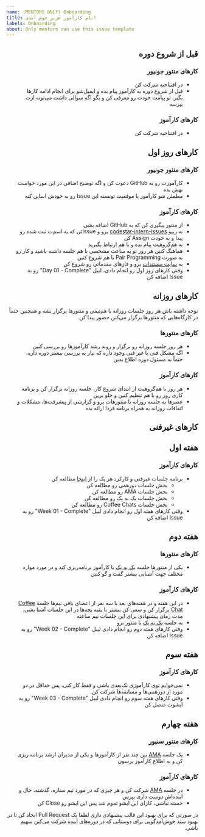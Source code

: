 ```yaml
---
name: (MENTORS ONLY) Onboarding
title: نام کارآموز عزیز خوش آمدی!
labels: Onboarding
about: Only mentors can use this issue template
---
```


<div dir="rtl">

## قبل از شروع دوره

### کارهای منتور جونیور

-   در افتتاحیه شرکت کن
-   قبل از شروع دوره به کارآموز پیام بده و ایمیل‌شو برای انجام ادامه کارها بگیر. تو پیامت خودت رو معرفی کن و بگو اگه سوالی داشت می‌تونه ازت بپرسه

### کار‌های کارآموز

-   در افتتاحیه شرکت کن

## کار‌های روز اول

### کار‌های منتور جونیور

-   کارآموزت رو به GitHub دعوت کن و اگه توضیح اضافی در این مورد خواست بهش بده
-   مطمئن شو کارآموز با موفقیت تونسته این Issue رو به خودش اساین کنه

### کار‌های کارآموز

-   از منتور پیگیری کن که به GitHub اضافه بشی
-   به ریپو [codestar-intern-issues](https://github.com/Star-Academy/codestar-intern-issues/issues/) برو و Issueئی که به اسم‌ت ثبت شده رو پیدا و به خودت Assign کن
-   به هم‌گروهیت پیام بده و با هم ارتباط بگیرید
-   هماهنگ کنین هر روز تو یه ساعت مشخصی با هم جلسه داشته باشید و کار رو به صورت Pair Programming با هم شروع کنین
-   به [سایت مستندات](https://docs.code-star.ir/) برو و فازهای مقدماتی رو شروع کن
-   وقتی کار‌های روز اول رو انجام دادی، لیبل "Day 01 - Complete" رو به Issue اضافه کن

## کار‌های روزانه

توجه داشته باش هر روز جلسات روزانه با هم‌تیمی و منتور‌ها برگزار بشه و همچنین حتماً در کارگاه‌هایی که منتور‌ها برگزار می‌کنن حضور پیدا کن.

### کار‌های منتورها

-   هر روز جلسه روزانه رو برگزار و روند رشد کارآموزها رو بررسی کنین
-   اگه مشکل فنی یا غیر فنی وجود داره که نیاز به بررسی بیشتر دوره داره، حتماً به مسئول دوره اطلاع بدین

### کار‌های کارآموز

-   هر روز با هم‌گروهیت از ابتدای شروع کار، جلسه روزانه برگزار کن و برنامه کاری روز رو با هم تنظیم کنین و جلو برین
-   عصرها به جلسه روزانه با منتورهات برو و گزارشی از پیشرفت‌ها، مشکلات و اتفاقات روزانه به همراه برنامه فردا ارائه بده

## کار‌های غیر‌فنی

## هفته اول

### کار‌های کارآموز

-   برنامه جلسات غیر‌فنی و کارکرد هر یک را از [اینجا](https://docs.code-star.ir/docs/intro/phase03-non-tech) مطالعه کن
    -   بخش جلسات دورهمی رو مطالعه کن
    -   بخش جلسات AMA رو مطالعه کن
    -   بخش جلسات یک به یک رو مطالعه کن
    -   بخش جلسات Coffee Chats رو مطالعه کن
-   وقتی کار‌های هفته اول رو انجام دادی لیبل "Week 01 - Complete" رو به Issue اضافه کن

## هفته دوم

### کارهای منتور‌ها

-   یکی از منتور‌ها جلسه [یک به یک](https://knowyourteam.com/blog/2018/01/03/7-ways-to-prepare-for-an-effective-one-on-one-meeting-with-your-manager/) با کارآموز برنامه‌ریزی کند و در مورد موارد مختلف جهت آشنایی بیشتر گفت و گو کنین

### کارهای کارآموز

-   در این هفته و در هفته‌های بعد با سه نفر از اعضای باقی تیم‌ها جلسۀ [Coffee Chat](https://about.gitlab.com/company/culture/all-remote/informal-communication/#coffee-chats) برگزار کن و سعی کن بیشتر با بقیه بچه‌ها در این جلسات آشنا بشی. مدت زمان پیشنهادی برای این جلسات نیم ساعته
-   به جلسه [یک به یک](https://knowyourteam.com/blog/2018/01/03/7-ways-to-prepare-for-an-effective-one-on-one-meeting-with-your-manager/) با منتور برو
-   وقتی کار‌های هفته دوم رو انجام دادی لیبل "Week 02 - Complete" رو به Issue اضافه کن

## هفته سوم

### کارهای کارآموز

-   نمی‌خوایم توی کارآموزی تک‌بعدی باشی و فقط کار کنی، پس حداقل در دو مورد از دورهمی‌ها و مسابقه‌ها شرکت کن.
-   وقتی کار‌های هفته سوم رو انجام دادی لیبل "Week 03 - Complete" رو به ایشوت متصل کن

## هفته چهارم

### کارهای منتور سنیور

-   یک جلسه [AMA](https://about.gitlab.com/company/culture/all-remote/learning-and-development/#ask-me-anything-ama-group-conversations-and-key-meetings) بین چند نفر از کارآموزها و یکی از مدیران ارشد برنامه ریزی کن و به اطلاع کارآموز برسون

### کارهای کارآموز

-   در جلسه [AMA](https://about.gitlab.com/company/culture/all-remote/learning-and-development/#ask-me-anything-ama-group-conversations-and-key-meetings) شرکت کن و هر چیزی که در مورد تیم ستاره، گذشته‌، حال و آینده‌اش دوست داری بپرس
-   خسته نباشی، کارای این ایشو تموم شد پس این ایشو رو Close کن

در صورتی که برای بهبود این قالب پیشنهادی داری لطفا یک Pull Request ایجاد کن تا در بهبود سند خوش‌آمدگویی برای دوستانی که در دوره‌های آینده شرکت می‌کنن سهیم باشی.

</div>
